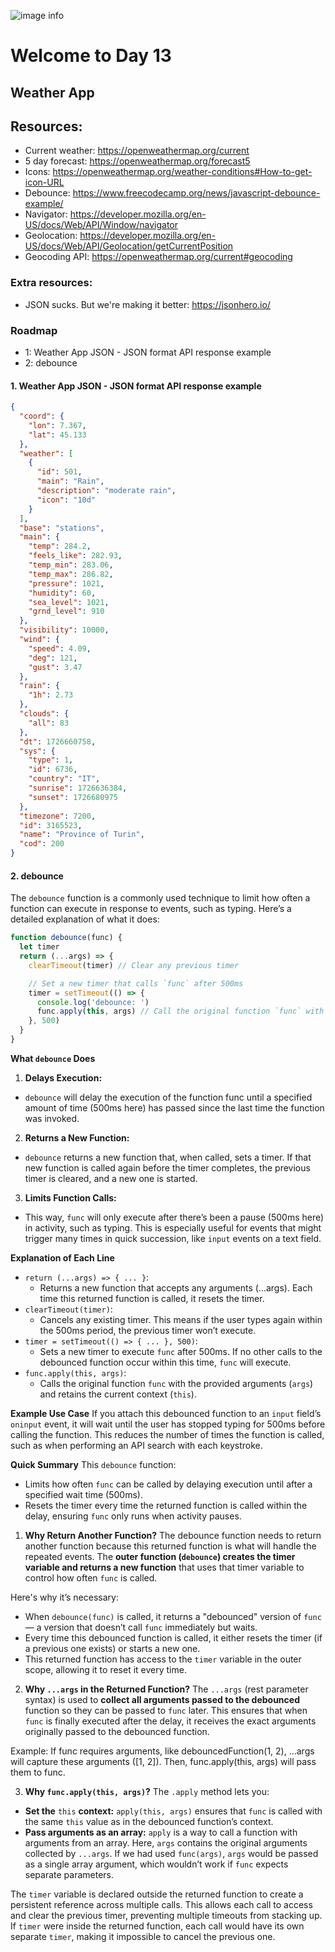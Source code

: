 ![image info](./welcome-day-13.png)

# Welcome to Day 13

## **Weather App**

## Resources:

- Current weather: https://openweathermap.org/current
- 5 day forecast: https://openweathermap.org/forecast5
- Icons: https://openweathermap.org/weather-conditions#How-to-get-icon-URL
- Debounce: https://www.freecodecamp.org/news/javascript-debounce-example/
- Navigator: https://developer.mozilla.org/en-US/docs/Web/API/Window/navigator
- Geolocation: https://developer.mozilla.org/en-US/docs/Web/API/Geolocation/getCurrentPosition
- Geocoding API: https://openweathermap.org/current#geocoding

### Extra resources:

- JSON sucks. But we're making it better: https://jsonhero.io/

### Roadmap

- 1: Weather App JSON - JSON format API response example
- 2: debounce

#### 1. Weather App JSON - JSON format API response example

```json
{
  "coord": {
    "lon": 7.367,
    "lat": 45.133
  },
  "weather": [
    {
      "id": 501,
      "main": "Rain",
      "description": "moderate rain",
      "icon": "10d"
    }
  ],
  "base": "stations",
  "main": {
    "temp": 284.2,
    "feels_like": 282.93,
    "temp_min": 283.06,
    "temp_max": 286.82,
    "pressure": 1021,
    "humidity": 60,
    "sea_level": 1021,
    "grnd_level": 910
  },
  "visibility": 10000,
  "wind": {
    "speed": 4.09,
    "deg": 121,
    "gust": 3.47
  },
  "rain": {
    "1h": 2.73
  },
  "clouds": {
    "all": 83
  },
  "dt": 1726660758,
  "sys": {
    "type": 1,
    "id": 6736,
    "country": "IT",
    "sunrise": 1726636384,
    "sunset": 1726680975
  },
  "timezone": 7200,
  "id": 3165523,
  "name": "Province of Turin",
  "cod": 200
}
```

#### 2. debounce

The `debounce` function is a commonly used technique to limit how often a function can execute in response to events, such as typing. Here’s a detailed explanation of what it does:

```javascript
function debounce(func) {
  let timer
  return (...args) => {
    clearTimeout(timer) // Clear any previous timer

    // Set a new timer that calls `func` after 500ms
    timer = setTimeout(() => {
      console.log('debounce: ')
      func.apply(this, args) // Call the original function `func` with the provided arguments
    }, 500)
  }
}
```

**What `debounce` Does**

1. **Delays Execution:**

- `debounce` will delay the execution of the function func until a specified amount of time (500ms here) has passed since the last time the function was invoked.

2. **Returns a New Function:**

- `debounce` returns a new function that, when called, sets a timer. If that new function is called again before the timer completes, the previous timer is cleared, and a new one is started.

3. **Limits Function Calls:**

- This way, `func` will only execute after there’s been a pause (500ms here) in activity, such as typing. This is especially useful for events that might trigger many times in quick succession, like `input` events on a text field.

**Explanation of Each Line**

- `return (...args) => { ... }`:
  - Returns a new function that accepts any arguments (...args). Each time this returned function is called, it resets the timer.
- `clearTimeout(timer)`:
  - Cancels any existing timer. This means if the user types again within the 500ms period, the previous timer won’t execute.
- `timer = setTimeout(() => { ... }, 500)`:
  - Sets a new timer to execute `func` after 500ms. If no other calls to the debounced function occur within this time, `func` will execute.
- `func.apply(this, args)`:
  - Calls the original function `func` with the provided arguments (`args`) and retains the current context (`this`).

**Example Use Case**
If you attach this debounced function to an `input` field’s `oninput` event, it will wait until the user has stopped typing for 500ms before calling the function. This reduces the number of times the function is called, such as when performing an API search with each keystroke.

**Quick Summary**
This `debounce` function:

- Limits how often `func` can be called by delaying execution until after a specified wait time (500ms).
- Resets the timer every time the returned function is called within the delay, ensuring `func` only runs when activity pauses.

1. **Why Return Another Function?**
   The debounce function needs to return another function because this returned function is what will handle the repeated events. The **outer function (`debounce`) creates the timer variable and returns a new function** that uses that timer variable to control how often `func` is called.

Here's why it’s necessary:

- When `debounce(func)` is called, it returns a "debounced" version of `func` — a version that doesn’t call `func` immediately but waits.
- Every time this debounced function is called, it either resets the timer (if a previous one exists) or starts a new one.
- This returned function has access to the `timer` variable in the outer scope, allowing it to reset it every time.

2. **Why `...args` in the Returned Function?**
   The `...args` (rest parameter syntax) is used to **collect all arguments passed to the debounced** function so they can be passed to `func` later. This ensures that when `func` is finally executed after the delay, it receives the exact arguments originally passed to the debounced function.

Example: If func requires arguments, like debouncedFunction(1, 2), ...args will capture these arguments ([1, 2]). Then, func.apply(this, args) will pass them to func.

3. **Why `func.apply(this, args)`?**
   The `.apply` method lets you:

- **Set the** `this` **context:** `apply(this, args)` ensures that `func` is called with the same `this` value as in the debounced function’s context.
- **Pass arguments as an array:** `apply` is a way to call a function with arguments from an array. Here, `args` contains the original arguments collected by `...args`.
  If we had used `func(args)`, `args` would be passed as a single array argument, which wouldn’t work if `func` expects separate parameters.

The `timer` variable is declared outside the returned function to create a persistent reference across multiple calls. This allows each call to access and clear the previous timer, preventing multiple timeouts from stacking up. If `timer` were inside the returned function, each call would have its own separate `timer`, making it impossible to cancel the previous one.
